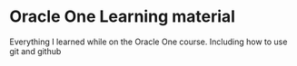 # Oracle One Learning material
Everything I learned while on the Oracle One course. Including how to use git and github
